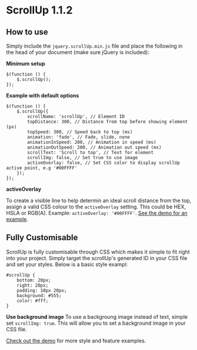 <h1>ScrollUp 1.1.2</h2>

<h2>How to use</h2>
Simply include the <code>jquery.scrollUp.min.js</code> file and place the following in the head of your document (make sure jQuery is included):

<strong>Minimum setup</strong>
<pre><code>$(function () {
    $.scrollUp();
});</code></pre>
<strong>Example with default options</strong>
<pre><code>$(function () {
    $.scrollUp({
        scrollName: 'scrollUp', // Element ID
        topDistance: 300, // Distance from top before showing element (px)
        topSpeed: 300, // Speed back to top (ms)
        animation: 'fade', // Fade, slide, none
        animationInSpeed: 200, // Animation in speed (ms)
        animationOutSpeed: 200, // Animation out speed (ms)
        scrollText: 'Scroll to top', // Text for element
        scrollImg: false, // Set true to use image
        activeOverlay: false, // Set CSS color to display scrollUp active point, e.g '#00FFFF'
    });
});
</code></pre>
<strong>activeOverlay</strong>

To create a visible line to help determin an ideal scroll distance from the top, assign a valid CSS colour to the <code>activeOverlay</code> setting. This could be HEX, HSLA or RGB(A). Example: <code>activeOverlay: '#00FFFF'</code>. <a href="http://markgoodyear.com/labs/scrollup" target="_blank">See the demo for an example</a>.
<p style="text-align: center;"></p>

<h2>Fully Customisable</h2>
ScrollUp is fully customisable through CSS which makes it simple to fit right into your project. Simply target the scrollUp's generated ID in your CSS file and set your styles. Below is a basic style exampl:
<pre><code>#scrollUp {
    bottom: 20px;
    right: 20px;
    padding: 10px 20px;
    background: #555;
    color: #fff;
}
</code></pre>

<strong>Use background image</strong>
To use a backgroung image instead of text, simple set <code>scrollImg: true</code>. This will allow you to set a background image in your CSS file. 

<a href="http://markgoodyear.com/labs/scrollup/" target="_blank">Check out the demo</a> for more style and feature examples.
